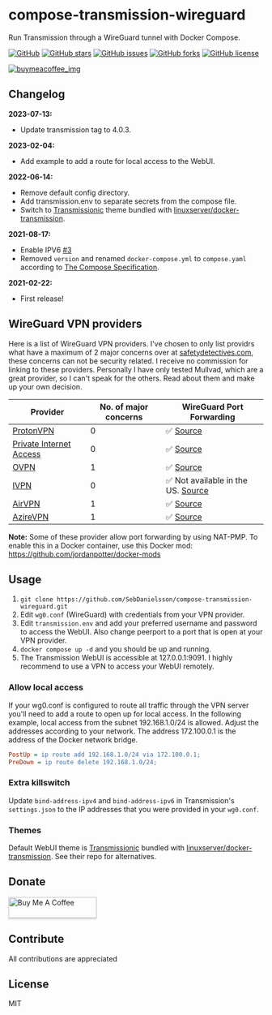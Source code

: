 # compose-transmission-wireguard

Run Transmission through a WireGuard tunnel with Docker Compose.

[![GitHub](https://img.shields.io/badge/github-blue?style=flat&color=grey&logo=GitHub)](https://github.com/SebDanielsson/compose-transmission-wireguard)
[![GitHub stars](https://img.shields.io/github/stars/SebDanielsson/compose-transmission-wireguard?style=flat&color=blue&logo=github)](https://github.com/SebDanielsson/compose-transmission-wireguard/stargazers)
[![GitHub issues](https://img.shields.io/github/issues/SebDanielsson/compose-transmission-wireguard?style=flat&color=blue&logo=github)](https://github.com/SebDanielsson/compose-transmission-wireguard/issues)
[![GitHub forks](https://img.shields.io/github/forks/SebDanielsson/compose-transmission-wireguard?style=flat&color=blue&logo=github)](https://github.com/SebDanielsson/compose-transmission-wireguard/network)
[![GitHub license](https://img.shields.io/github/license/SebDanielsson/compose-transmission-wireguard?style=flat&color=blue&logo=github)](https://github.com/SebDanielsson/compose-transmission-wireguard/blob/main/LICENSE)

[![buymeacoffee_img]][buymeacoffee_url]

[buymeacoffee_img]: https://img.shields.io/badge/donate-BuyMeACoffee-ffdd00?logo=buymeacoffee&style=flat
[buymeacoffee_url]: https://buymeacoffee.com/danielsson

## Changelog

**2023-07-13:**

* Update transmission tag to 4.0.3.


**2023-02-04:**

* Add example to add a route for local access to the WebUI.

**2022-06-14:**

* Remove default config directory.
* Add transmission.env to separate secrets from the compose file.
* Switch to [Transmissionic](https://github.com/6c65726f79/Transmissionic) theme bundled with [linuxserver/docker-transmission](https://github.com/linuxserver/docker-transmission).

**2021-08-17:**

* Enable IPV6 [#3](https://github.com/SebDanielsson/compose-transmission-wireguard/pull/3)
* Removed `version` and renamed `docker-compose.yml` to `compose.yaml` according to [The Compose Specification](https://github.com/compose-spec/compose-spec/blob/master/spec.md#compose-file).

**2021-02-22:**

* First release!

## WireGuard VPN providers

Here is a list of WireGuard VPN providers. I've chosen to only list providrs what have a maximum of 2 major concerns over at [safetydetectives.com](http://safetydetectives.com/best-vpns/#simple), these concerns can not be security related. I receive no commission for linking to these providers. Personally I have only tested Mullvad, which are a great provider, so I can't speak for the others. Read about them and make up your own decision.

| Provider                            | No. of major concerns | WireGuard Port Forwarding |
| ----------------------------------- | --------------------- | ------------------------- |
| [ProtonVPN](https://protonvpn.com)  | 0                     | ✅ [Source](https://protonvpn.com/support/port-forwarding-manual-setup/) |
| [Private Internet Access](https://www.privateinternetaccess.com) | 0 | ✅ [Source](https://www.privateinternetaccess.com/helpdesk/kb/articles/manual-connection-and-port-forwarding-scripts) |
| [OVPN](https://ovpn.com)             | 1                     | ✅ [Source](https://www.ovpn.com/en/blog/vidarebefordra-portar-i-ovpn) |
| [IVPN](https://ivpn.net)             | 0                     | ✅ Not available in the US. [Source](https://www.ivpn.net/knowledgebase/general/how-do-i-activate-port-forwarding/) |
| [AirVPN]([https://azirevpn.com](https://airvpn.org))     | 1                     | ✅ [Source](https://www.reddit.com/r/VPNTorrents/comments/s9f36q/list_of_vpns_that_allow_portforwarding_2022/) |
| [AzireVPN](https://azirevpn.com)     | 1                     | ✅ [Source](https://www.reddit.com/r/VPNTorrents/comments/s9f36q/list_of_vpns_that_allow_portforwarding_2022/) |

**Note:** Some of these provider allow port forwarding by using NAT-PMP. To enable this in a Docker container, use this Docker mod:
https://github.com/jordanpotter/docker-mods

## Usage

1. `git clone https://github.com/SebDanielsson/compose-transmission-wireguard.git`
2. Edit `wg0.conf` (WireGuard) with credentials from your VPN provider.
3. Edit `transmission.env` and add your preferred username and password to access the WebUI. Also change  peerport to a port that is open at your VPN provider.
4. `docker compose up -d` and you should be up and running.
5. The Transmission WebUI is accessible at 127.0.0.1:9091. I highly recommend to use a VPN to access your WebUI remotely.

### Allow local access

If your wg0.conf is configured to route all traffic through the VPN server you'll need to add a route to open up for local access. In the following example, local access from the subnet 192.168.1.0/24 is allowed. Adjust the addresses according to your network. The address 172.100.0.1 is the address of the Docker network bridge.

```ini
PostUp = ip route add 192.168.1.0/24 via 172.100.0.1;
PreDown = ip route delete 192.168.1.0/24;
```

### Extra killswitch

Update `bind-address-ipv4` and `bind-address-ipv6` in Transmission's `settings.json` to the IP addresses that you were provided in your 
`wg0.conf`.

### Themes

Default WebUI theme is [Transmissionic](https://github.com/6c65726f79/Transmissionic) bundled with [linuxserver/docker-transmission](https://github.com/linuxserver/docker-transmission). See their repo for alternatives.

## Donate

<a href="https://buymeacoffee.com/danielsson" target="_blank"><img src="https://www.buymeacoffee.com/assets/img/custom_images/white_img.png" alt="Buy Me A Coffee" style="height: 41px !important;width: 174px !important;box-shadow: 0px 3px 2px 0px rgba(190, 190, 190, 0.5) !important;-webkit-box-shadow: 0px 3px 2px 0px rgba(190, 190, 190, 0.5) !important;" ></a>

## Contribute

All contributions are appreciated

## License

MIT
